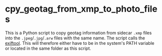 # cpy_geotag_from_xmp_to_photo_files

This is a Python script to copy geotag information from sidecar `.xmp` files into the `.jpeg`/`.jpg`/`.arw` files with the same name. The script calls the [exiftool](https://github.com/exiftool/exiftool). This will therefore either have to be in the system's PATH variable or located in the same folder as this script.
